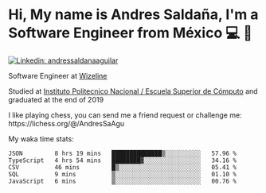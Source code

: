 # Hi, My name is Andres Saldaña, I'm a Software Engineer from México :computer: :boy:

[![Linkedin: andressaldanaaguilar](https://img.shields.io/badge/-andressaldanaaguilar-blue?style=flat-square&logo=Linkedin&logoColor=white&link=https://www.linkedin.com/in/thaianebraga/)](https://www.linkedin.com/in/andressaldanaaguilar)

<p>Software Engineer at <a href="https://www.wizeline.com/">Wizeline</a></p>
<p>Studied at <a href="https://en.wikipedia.org/wiki/ESCOM">Instituto Politecnico Nacional / Escuela Superior de Cómputo</a> and graduated at the end of 2019</p>
<p>I like playing chess, you can send me a friend request or challenge me: https://lichess.org/@/AndresSaAgu</p>

<p> My waka time stats: </p>

<!--START_SECTION:waka-->
```text
JSON         8 hrs 19 mins   ██████████████▒░░░░░░░░░░   57.96 % 
TypeScript   4 hrs 54 mins   ████████▓░░░░░░░░░░░░░░░░   34.16 % 
CSV          46 mins         █▒░░░░░░░░░░░░░░░░░░░░░░░   05.41 % 
SQL          9 mins          ▒░░░░░░░░░░░░░░░░░░░░░░░░   01.10 % 
JavaScript   6 mins          ▒░░░░░░░░░░░░░░░░░░░░░░░░   00.76 % 
```
<!--END_SECTION:waka-->
